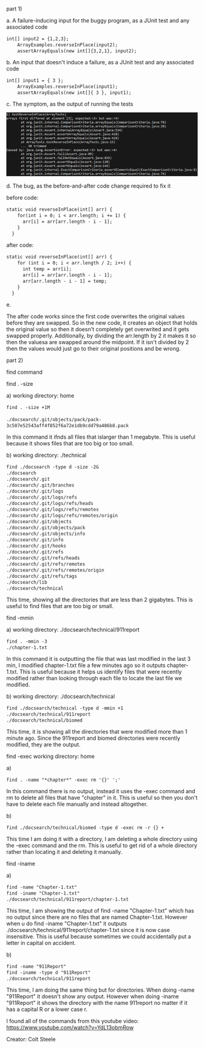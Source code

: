 part 1)

a. A failure-inducing input for the buggy program, as a JUnit test and any associated code

```  
int[] input2 = {1,2,3};
    ArrayExamples.reverseInPlace(input2);
    assertArrayEquals(new int[]{3,2,1}, input2);
```

b. An input that doesn't induce a failure, as a JUnit test and any associated code

```  
int[] input1 = { 3 };
    ArrayExamples.reverseInPlace(input1);
    assertArrayEquals(new int[]{ 3 }, input1);
```

c. The symptom, as the output of running the tests

![Image](symptom.png)

d. The bug, as the before-and-after code change required to fix it 

before code:

```
static void reverseInPlace(int[] arr) {
    for(int i = 0; i < arr.length; i += 1) {
      arr[i] = arr[arr.length - i - 1];
    }
  }
```

after code:

```
static void reverseInPlace(int[] arr) {
    for (int i = 0; i < arr.length / 2; i++) {
      int temp = arr[i];
      arr[i] = arr[arr.length - i - 1];
      arr[arr.length - i - 1] = temp;
    }
  }
```

e. 

The after code works since the first code overwrites the original values before they are swapped. So in the new code, it creates an object that holds the original value so then it doesn't completely get overwrited and it gets swapped properly. Additionally, by dividing the arr.length by 2 it makes it so then the valuesa are swapped around the midpoint. If it isn't divided by 2 then the values would just go to their original positions and be wrong. 

part 2)

find command

find . -size 
 
a) 
working directory: home

```
find . -size +1M

./docsearch/.git/objects/pack/pack-3c507e52543aff4f852f6a72e1db9cdd79a486b8.pack
```

In this command it ifnds all files that islarger than 1 megabyte. This is useful because it shows files that are too big or too small. 

b) 
working directory: ./technical

```
find ./docsearch -type d -size -2G
./docsearch
./docsearch/.git
./docsearch/.git/branches
./docsearch/.git/logs
./docsearch/.git/logs/refs
./docsearch/.git/logs/refs/heads
./docsearch/.git/logs/refs/remotes
./docsearch/.git/logs/refs/remotes/origin
./docsearch/.git/objects
./docsearch/.git/objects/pack
./docsearch/.git/objects/info
./docsearch/.git/info
./docsearch/.git/hooks
./docsearch/.git/refs
./docsearch/.git/refs/heads
./docsearch/.git/refs/remotes
./docsearch/.git/refs/remotes/origin
./docsearch/.git/refs/tags
./docsearch/lib
./docsearch/technical
```

This time, showing all the directories that are less than 2 gigabytes. This is useful to find files that are too big or small. 


find -mmin 

a) 
working directory: ./docsearch/technical/911report

```
find . -mmin -3
./chapter-1.txt
```

In this command it is outputting the file that was last modified in the last 3 min, I modified chapter-1.txt file a few minutes ago so it outputs chapter-1.txt. This is useful because it helps us identify files that were recently modified rather than looking through each file to locate the last file we modified. 

b) 
working directory: ./docsearch/technical

```
find ./docsearch/technical -type d -mmin +1
./docsearch/technical/911report
./docsearch/technical/biomed
```

This time, it is showing all the directories that were modified more than 1 minute ago. Since the 911report and biomed directories were recently modified, they are the output. 

find -exec
working directory: home

a)

```
find . -name "*chapter*" -exec rm '{}' ';'
```

In this command there is no output, instead it uses the -exec command and rm to delete all files that have "chapter" in it. This is useful so then you don't have to delete each file manually and instead altogether. 

b) 

```
find ./docsearch/technical/biomed -type d -exec rm -r {} +
```

This time I am doing it with a directory, I am deleting a whole directory using the -exec command and the rm. This is useful to get rid of a whole directory rather than locating it and deleting it manually. 

find -iname

a) 

```
find -name "Chapter-1.txt"
find -iname "Chapter-1.txt"
./docsearch/technical/911report/chapter-1.txt
```

This time, I am showing the output of find -name "Chapter-1.txt" which has no output since there are no files that are named Chapter-1.txt. However when u do find -iname "Chapter-1.txt" it outputs ./docsearch/technical/911report/chapter-1.txt since it is now case insensitive. This is useful because sometimes we could accidentally put a letter in capital on accident. 

b)

```
find -name "911Report"
find -iname -type d "911Report"
./docsearch/technical/911report
```

This time, I am doing the same thing but for directories. When doing -name "911Report" it doesn't show any output. However when doing -iname "911Report" it shows the directory with the name 911report no matter if it has a capital R or a lower case r. 


I found all of the commands from this youtube video: https://www.youtube.com/watch?v=YdL13obmRow

Creator: Colt Steele
